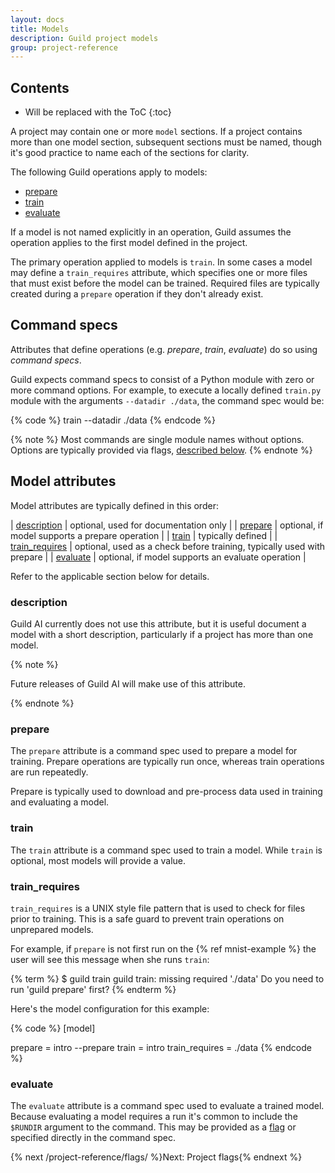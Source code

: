```yaml
---
layout: docs
title: Models
description: Guild project models
group: project-reference
---
```


## Contents

* Will be replaced with the ToC
{:toc}

A project may contain one or more `model` sections. If a project
contains more than one model section, subsequent sections must be
named, though it's good practice to name each of the sections for
clarity.

The following Guild operations apply to models:

- [prepare](/user-guide/model-operations/#prepare)
- [train](/user-guide/model-operations/#train)
- [evaluate](/user-guide/model-operations/#evaluate)

If a model is not named explicitly in an operation, Guild assumes the
operation applies to the first model defined in the project.

The primary operation applied to models is `train`. In some cases a
model may define a `train_requires` attribute, which specifies one or
more files that must exist before the model can be trained. Required
files are typically created during a `prepare` operation if they don't
already exist.

## Command specs

Attributes that define operations (e.g. *prepare*, *train*,
*evaluate*) do so using *command specs*.

Guild expects command specs to consist of a Python
module with zero or more command options. For example, to execute a
locally defined `train.py` module with the arguments `--datadir
./data`, the command spec would be:

{% code %}
train --datadir ./data
{% endcode %}

{% note %}
Most commands are single module names without options. Options are
typically provided via flags, [described below](#flags).
{% endnote %}

## Model attributes

Model attributes are typically defined in this order:

| [description](#description) | optional, used for documentation only |
| [prepare](#prepare) | optional, if model supports a prepare operation |
| [train](#train)     | typically defined |
| [train_requires](#train_requires) | optional, used as a check before training, typically used with prepare |
| [evaluate](#evaluate) | optional, if model supports an evaluate operation |

Refer to the applicable section below for details.

### description

Guild AI currently does not use this attribute, but it is useful
document a model with a short description, particularly if a project
has more than one model.

{% note %}

Future releases of Guild AI will make use of this attribute.

{% endnote %}

### prepare

The `prepare` attribute is a command spec used to prepare a model for
training. Prepare operations are typically run once, whereas train
operations are run repeatedly.

Prepare is typically used to download and pre-process data used in
training and evaluating a model.

### train

The `train` attribute is a command spec used to train a model. While
`train` is optional, most models will provide a value.

### train_requires

`train_requires` is a UNIX style file pattern that is used to check
for files prior to training. This is a safe guard to prevent train
operations on unprepared models.

For example, if `prepare` is not first run on the {% ref mnist-example
%} the user will see this message when she runs `train`:

{% term %}
$ guild train
guild train: missing required './data'
Do you need to run 'guild prepare' first?
{% endterm %}

Here's the model configuration for this example:

{% code %}
[model]

prepare         = intro --prepare
train           = intro
train_requires  = ./data
{% endcode %}

### evaluate

The `evaluate` attribute is a command spec used to evaluate a trained
model. Because evaluating a model requires a run it's common to
include the `$RUNDIR` argument to the command. This may be provided
as a [flag](#flags) or specified directly in the command spec.

{% next /project-reference/flags/ %}Next: Project flags{% endnext %}
